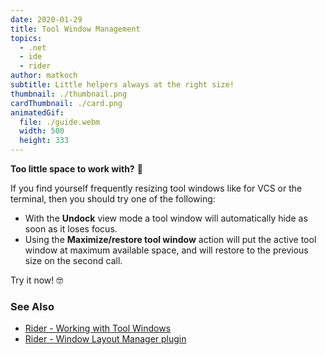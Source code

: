 ```yaml
---
date: 2020-01-29
title: Tool Window Management
topics:
  - .net
  - ide
  - rider
author: matkoch
subtitle: Little helpers always at the right size!
thumbnail: ./thumbnail.png
cardThumbnail: ./card.png
animatedGif:
  file: ./guide.webm
  width: 500
  height: 333
---
```


**Too little space to work with?** 🤨

If you find yourself frequently resizing tool windows like for VCS or the terminal, then you should try one of the following:

- With the **Undock** view mode a tool window will automatically hide as soon as it loses focus.
- Using the **Maximize/restore tool window** action will put the active tool window at maximum available space, and will restore to the previous size on the second call.

Try it now!️️ 🤓

### See Also

- [Rider - Working with Tool Windows](https://www.jetbrains.com/help/rider/Tool_Windows.html)
- [Rider - Window Layout Manager plugin](https://plugins.jetbrains.com/plugin/13005-window-layout-manager)
